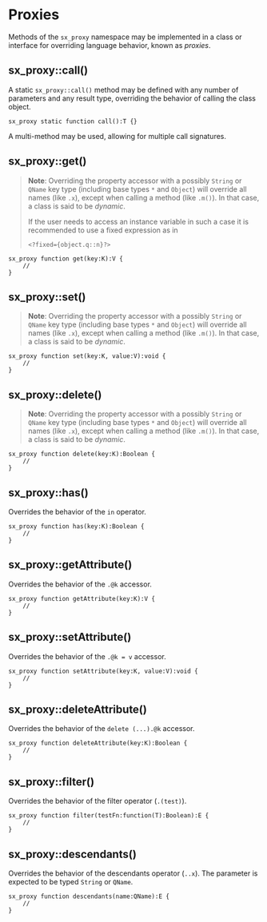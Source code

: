 # Proxies

Methods of the `sx_proxy` namespace may be implemented in a class or interface for overriding language behavior, known as *proxies*.

## sx_proxy::call()

A static `sx_proxy::call()` method may be defined with any number of parameters and any result type, overriding the behavior of calling the class object.

```
sx_proxy static function call():T {}
```

A multi-method may be used, allowing for multiple call signatures.

## sx_proxy::get()

> **Note**: Overriding the property accessor with a possibly `String` or `QName` key type (including base types `*` and `Object`) will override all names (like `.x`), except when calling a method (like `.m()`). In that case, a class is said to be *dynamic*.
>
> If the user needs to access an instance variable in such a case it is recommended to use a fixed expression as in
>
> ```
> <?fixed={object.q::n}?>
> ```

```
sx_proxy function get(key:K):V {
    //
}
```

## sx_proxy::set()

> **Note**: Overriding the property accessor with a possibly `String` or `QName` key type (including base types `*` and `Object`) will override all names (like `.x`), except when calling a method (like `.m()`). In that case, a class is said to be *dynamic*.

```
sx_proxy function set(key:K, value:V):void {
    //
}
```

## sx_proxy::delete()

> **Note**: Overriding the property accessor with a possibly `String` or `QName` key type (including base types `*` and `Object`) will override all names (like `.x`), except when calling a method (like `.m()`). In that case, a class is said to be *dynamic*.

```
sx_proxy function delete(key:K):Boolean {
    //
}
```

## sx_proxy::has()

Overrides the behavior of the `in` operator.

```
sx_proxy function has(key:K):Boolean {
    //
}
```

## sx_proxy::getAttribute()

Overrides the behavior of the `.@k` accessor.

```
sx_proxy function getAttribute(key:K):V {
    //
}
```

## sx_proxy::setAttribute()

Overrides the behavior of the `.@k = v` accessor.

```
sx_proxy function setAttribute(key:K, value:V):void {
    //
}
```

## sx_proxy::deleteAttribute()

Overrides the behavior of the `delete (...).@k` accessor.

```
sx_proxy function deleteAttribute(key:K):Boolean {
    //
}
```

## sx_proxy::filter()

Overrides the behavior of the filter operator (`.(test)`).

```
sx_proxy function filter(testFn:function(T):Boolean):E {
    //
}
```

## sx_proxy::descendants()

Overrides the behavior of the descendants operator (`..x`). The parameter is expected to be typed `String` or `QName`.

```
sx_proxy function descendants(name:QName):E {
    //
}
```
